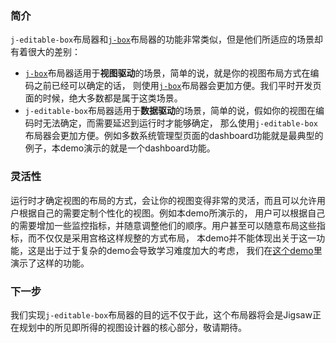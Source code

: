 ### 简介
`j-editable-box`布局器和[`j-box`](/jigsaw/box/layout)布局器的功能非常类似，但是他们所适应的场景却有着很大的差别：

- [`j-box`](/jigsaw/box/layout)布局器适用于**视图驱动**的场景，简单的说，就是你的视图布局方式在编码之前已经可以确定的话，
则使用[`j-box`](/jigsaw/box/layout)布局器会更加方便。我们平时开发页面的时候，绝大多数都是属于这类场景。
- `j-editable-box`布局器适用于**数据驱动**的场景，简单的说，假如你的视图在编码时无法确定，而需要延迟到运行时才能够确定，
那么使用`j-editable-box`布局器会更加方便。例如多数系统管理型页面的dashboard功能就是最典型的例子，本demo演示的就是一个dashboard功能。

### 灵活性

运行时才确定视图的布局的方式，会让你的视图变得非常的灵活，而且可以允许用户根据自己的需要定制个性化的视图。例如本demo所演示的，
用户可以根据自己的需要增加一些监控指标，并随意调整他们的顺序。用户甚至可以随意布局这些指标，而不仅仅是采用宫格这样规整的方式布局，
本demo并不能体现出关于这一功能，这是出于过于复杂的demo会导致学习难度加大的考虑，
我们在[这个demo](/jigsaw/editable-box/custom-scene-layout)里演示了这样的功能。


### 下一步

我们实现`j-editable-box`布局器的目的远不仅于此，这个布局器将会是Jigsaw正在规划中的所见即所得的视图设计器的核心部分，敬请期待。
